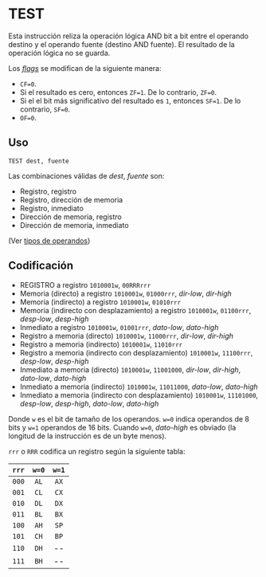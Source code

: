 # TEST

Esta instrucción reliza la operación lógica AND bit a bit entre el operando destino y el operando fuente (destino AND fuente). El resultado de la operación lógica no se guarda.

Los [_flags_](../cpu#flags) se modifican de la siguiente manera:

- `CF=0`.
- Si el resultado es cero, entonces `ZF=1`. De lo contrario, `ZF=0`.
- Si el el bit más significativo del resultado es `1`, entonces `SF=1`. De lo contrario, `SF=0`.
- `OF=0`.

## Uso

```vonsim
TEST dest, fuente
```

Las combinaciones válidas de _dest_, _fuente_ son:

- Registro, registro
- Registro, dirección de memoria
- Registro, inmediato
- Dirección de memoria, registro
- Dirección de memoria, inmediato

(Ver [tipos de operandos](../assembly#operandos))

## Codificación

- REGISTRO a registro
  `1010001w`, `00RRRrrr`
- Memoria (directo) a registro
  `1010001w`, `01000rrr`, _dir-low_, _dir-high_
- Memoria (indirecto) a registro
  `1010001w`, `01010rrr`
- Memoria (indirecto con desplazamiento) a registro
  `1010001w`, `01100rrr`, _desp-low_, _desp-high_
- Inmediato a registro
  `1010001w`, `01001rrr`, _dato-low_, _dato-high_
- Registro a memoria (directo)
  `1010001w`, `11000rrr`, _dir-low_, _dir-high_
- Registro a memoria (indirecto)
  `1010001w`, `11010rrr`
- Registro a memoria (indirecto con desplazamiento)
  `1010001w`, `11100rrr`, _desp-low_, _desp-high_
- Inmediato a memoria (directo)
  `1010001w`, `11001000`, _dir-low_, _dir-high_, _dato-low_, _dato-high_
- Inmediato a memoria (indirecto)
  `1010001w`, `11011000`, _dato-low_, _dato-high_
- Inmediato a memoria (indirecto con desplazamiento)
  `1010001w`, `11101000`, _desp-low_, _desp-high_, _dato-low_, _dato-high_

Donde `w` es el bit de tamaño de los operandos. `w=0` indica operandos de 8 bits y `w=1` operandos de 16 bits. Cuando `w=0`, _dato-high_ es obviado (la longitud de la instrucción es de un byte menos).

`rrr` o `RRR` codifica un registro según la siguiente tabla:

| `rrr` | `w=0` | `w=1` |
| :---: | :---: | :---: |
| `000` | `AL`  | `AX`  |
| `001` | `CL`  | `CX`  |
| `010` | `DL`  | `DX`  |
| `011` | `BL`  | `BX`  |
| `100` | `AH`  | `SP`  |
| `101` | `CH`  | `BP`  |
| `110` | `DH`  |  --   |
| `111` | `BH`  |  --   |
